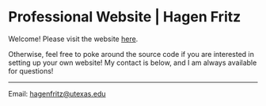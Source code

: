 # Professional Website | Hagen Fritz

Welcome! Please visit the website [here]().

Otherwise, feel free to poke around the source code if you are interested in setting up your own website! My contact is below, and I am always available for questions!

---

Email: hagenfritz@utexas.edu
